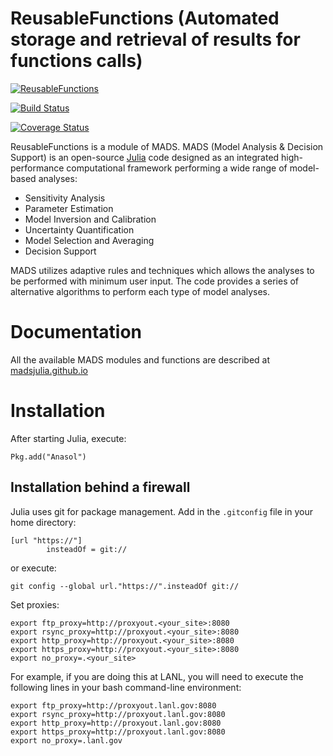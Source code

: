 ReusableFunctions (Automated storage and retrieval of results for functions calls)
=======================================

[![ReusableFunctions](http://pkg.julialang.org/badges/ReusableFunctions_0.4.svg)](http://pkg.julialang.org/?pkg=ReusableFunctions&ver=0.4)

[![Build Status](https://travis-ci.org/JuliaLang/ReusableFunctions.jl.svg?branch=master)](https://travis-ci.org/JuliaLang/ReusableFunctions.jl)

[![Coverage Status](https://coveralls.io/repos/JuliaLang/ReusableFunctions.jl/badge.svg?branch=master)](https://coveralls.io/r/JuliaLang/ReusableFunctions.jl?branch=master)

ReusableFunctions is a module of MADS. MADS (Model Analysis & Decision Support) is an open-source [Julia](http://julialang.org) code designed as an integrated high-performance computational framework performing a wide range of model-based analyses:

* Sensitivity Analysis
* Parameter Estimation
* Model Inversion and Calibration
* Uncertainty Quantification
* Model Selection and Averaging
* Decision Support

MADS utilizes adaptive rules and techniques which allows the analyses to be performed with minimum user input.
The code provides a series of alternative algorithms to perform each type of model analyses.

Documentation
=============

All the available MADS modules and functions are described at [madsjulia.github.io](http://madsjulia.github.io/Mads.jl)

Installation
============

After starting Julia, execute:

```
Pkg.add("Anasol")
```

Installation behind a firewall
------------------------------

Julia uses git for package management. Add in the `.gitconfig` file in your home directory:

```
[url "https://"]
        insteadOf = git://
```

or execute:

```
git config --global url."https://".insteadOf git://
```

Set proxies:

```
export ftp_proxy=http://proxyout.<your_site>:8080
export rsync_proxy=http://proxyout.<your_site>:8080
export http_proxy=http://proxyout.<your_site>:8080
export https_proxy=http://proxyout.<your_site>:8080
export no_proxy=.<your_site>
```

For example, if you are doing this at LANL, you will need to execute the 
following lines in your bash command-line environment:

```
export ftp_proxy=http://proxyout.lanl.gov:8080
export rsync_proxy=http://proxyout.lanl.gov:8080
export http_proxy=http://proxyout.lanl.gov:8080
export https_proxy=http://proxyout.lanl.gov:8080
export no_proxy=.lanl.gov
```